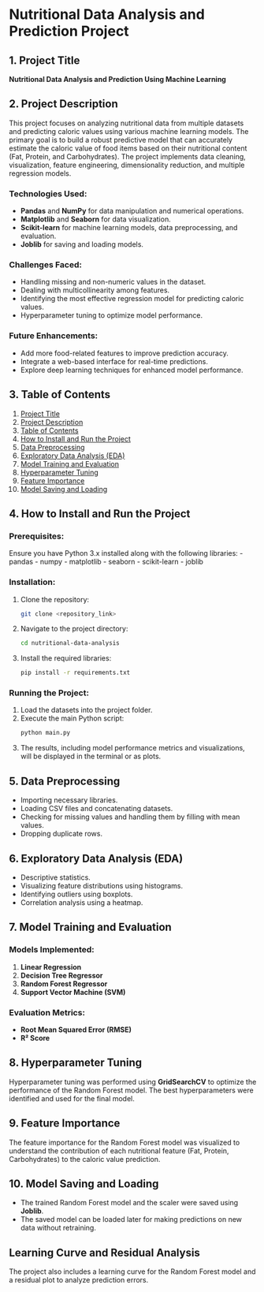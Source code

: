 # Nutritional Data Analysis and Prediction Project

## 1. Project Title
**Nutritional Data Analysis and Prediction Using Machine Learning**

## 2. Project Description
This project focuses on analyzing nutritional data from multiple datasets and predicting caloric values using various machine learning models. The primary goal is to build a robust predictive model that can accurately estimate the caloric value of food items based on their nutritional content (Fat, Protein, and Carbohydrates). The project implements data cleaning, visualization, feature engineering, dimensionality reduction, and multiple regression models.

### Technologies Used:
- **Pandas** and **NumPy** for data manipulation and numerical operations.
- **Matplotlib** and **Seaborn** for data visualization.
- **Scikit-learn** for machine learning models, data preprocessing, and evaluation.
- **Joblib** for saving and loading models.

### Challenges Faced:
- Handling missing and non-numeric values in the dataset.
- Dealing with multicollinearity among features.
- Identifying the most effective regression model for predicting caloric values.
- Hyperparameter tuning to optimize model performance.

### Future Enhancements:
- Add more food-related features to improve prediction accuracy.
- Integrate a web-based interface for real-time predictions.
- Explore deep learning techniques for enhanced model performance.

## 3. Table of Contents
1. [Project Title](#1-project-title)
2. [Project Description](#2-project-description)
3. [Table of Contents](#3-table-of-contents)
4. [How to Install and Run the Project](#4-how-to-install-and-run-the-project)
5. [Data Preprocessing](#5-data-preprocessing)
6. [Exploratory Data Analysis (EDA)](#6-exploratory-data-analysis-eda)
7. [Model Training and Evaluation](#7-model-training-and-evaluation)
8. [Hyperparameter Tuning](#8-hyperparameter-tuning)
9. [Feature Importance](#9-feature-importance)
10. [Model Saving and Loading](#10-model-saving-and-loading)

## 4. How to Install and Run the Project
### Prerequisites:
Ensure you have Python 3.x installed along with the following libraries:
                                                                        - pandas
                                                                        - numpy
                                                                        - matplotlib
                                                                        - seaborn
                                                                        - scikit-learn
                                                                        - joblib

### Installation:
1. Clone the repository:
   ```bash
   git clone <repository_link>
   ```
2. Navigate to the project directory:
   ```bash
   cd nutritional-data-analysis
   ```
3. Install the required libraries:
   ```bash
   pip install -r requirements.txt
   ```

### Running the Project:
1. Load the datasets into the project folder.
2. Execute the main Python script:
   ```bash
   python main.py
   ```
3. The results, including model performance metrics and visualizations, will be displayed in the terminal or as plots.

## 5. Data Preprocessing
- Importing necessary libraries.
- Loading CSV files and concatenating datasets.
- Checking for missing values and handling them by filling with mean values.
- Dropping duplicate rows.

## 6. Exploratory Data Analysis (EDA)
- Descriptive statistics.
- Visualizing feature distributions using histograms.
- Identifying outliers using boxplots.
- Correlation analysis using a heatmap.

## 7. Model Training and Evaluation
### Models Implemented:
1. **Linear Regression**
2. **Decision Tree Regressor**
3. **Random Forest Regressor**
4. **Support Vector Machine (SVM)**

### Evaluation Metrics:
- **Root Mean Squared Error (RMSE)**
- **R² Score**

## 8. Hyperparameter Tuning
Hyperparameter tuning was performed using **GridSearchCV** to optimize the performance of the Random Forest model. The best hyperparameters were identified and used for the final model.

## 9. Feature Importance
The feature importance for the Random Forest model was visualized to understand the contribution of each nutritional feature (Fat, Protein, Carbohydrates) to the caloric value prediction.

## 10. Model Saving and Loading
- The trained Random Forest model and the scaler were saved using **Joblib**.
- The saved model can be loaded later for making predictions on new data without retraining.

## Learning Curve and Residual Analysis
The project also includes a learning curve for the Random Forest model and a residual plot to analyze prediction errors.

